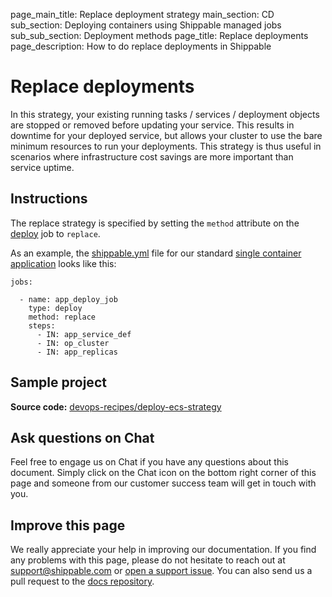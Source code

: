 page_main_title: Replace deployment strategy
main_section: CD
sub_section: Deploying containers using Shippable managed jobs
sub_sub_section: Deployment methods
page_title: Replace deployments
page_description: How to do replace deployments in Shippable

# Replace deployments

In this strategy, your existing running tasks / services / deployment objects are stopped or removed before updating your service. This results in downtime for your deployed service, but allows your cluster to use the bare minimum resources to run your deployments. This strategy is thus useful in scenarios where infrastructure cost savings are more important than service uptime.

## Instructions

The replace strategy is specified by setting the `method` attribute on the [deploy](/platform/workflow/job/deploy) job to `replace`.

As an example, the [shippable.yml](/platform/workflow/config/) file for our standard [single container application](/deploy/continuous-delivery-single-container-docker-application/) looks like this:

```
jobs:

  - name: app_deploy_job
    type: deploy
    method: replace
    steps:
      - IN: app_service_def
      - IN: op_cluster
      - IN: app_replicas
```

## Sample project
**Source code:**  [devops-recipes/deploy-ecs-strategy](https://github.com/devops-recipes/deploy-ecs-strategy)

## Ask questions on Chat

Feel free to engage us on Chat if you have any questions about this document. Simply click on the Chat icon on the bottom right corner of this page and someone from our customer success team will get in touch with you.

## Improve this page

We really appreciate your help in improving our documentation. If you find any problems with this page, please do not hesitate to reach out at [support@shippable.com](mailto:support@shippable.com) or [open a support issue](https://www.github.com/Shippable/support/issues). You can also send us a pull request to the [docs repository](https://www.github.com/Shippable/docs).
